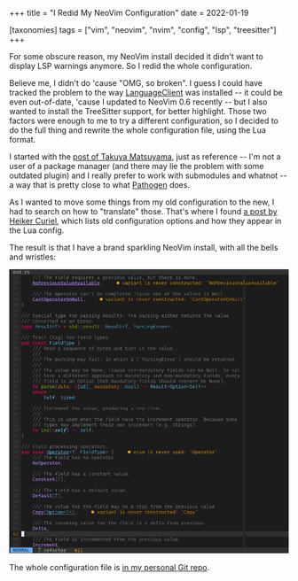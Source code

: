 +++
title = "I Redid My NeoVim Configuration"
date = 2022-01-19

[taxonomies]
tags = ["vim", "neovim", "nvim", "config", "lsp", "treesitter"]
+++

For some obscure reason, my NeoVim install decided it didn't want to
display LSP warnings anymore. So I redid the whole configuration.

<!-- more -->

Believe me, I didn't do 'cause "OMG, so broken". I guess I could have tracked
the problem to the way
[LanguageClient](https://github.com/autozimu/LanguageClient-neovim) was
installed -- it could be even out-of-date, 'cause I updated to NeoVim 0.6
recently -- but I also wanted to install the TreeSitter support, for better
highlight. Those two factors were enough to me to try a different
configuration, so I decided to do the full thing and rewrite the whole
configuration file, using the Lua format.

I started with the [post of Takuya
Matsuyama](https://blog.inkdrop.app/how-to-set-up-neovim-0-5-modern-plugins-lsp-treesitter-etc-542c3d9c9887),
just as reference -- I'm not a user of a package manager (and
there may lie the problem with some outdated plugin) and I really prefer to
work with submodules and whatnot -- a way that is pretty close to what
[Pathogen](https://github.com/tpope/vim-pathogen) does.

As I wanted to move some things from my old configuration to the new, I had to
search on how to "translate" those. That's where I found [a post by Heiker
Curiel](https://vonheikemen.github.io/devlog/tools/configuring-neovim-using-lua/),
which lists old configuration options and how they appear in the Lua config.

The result is that I have a brand sparkling NeoVim install, with all the bells
and wristles:

![](vim6.png "Yes, I do like to write long documentation strings")

The whole configuration file is [in my personal Git
repo](https://git.juliobiason.me/dotfiles.git/tree/nvim).
